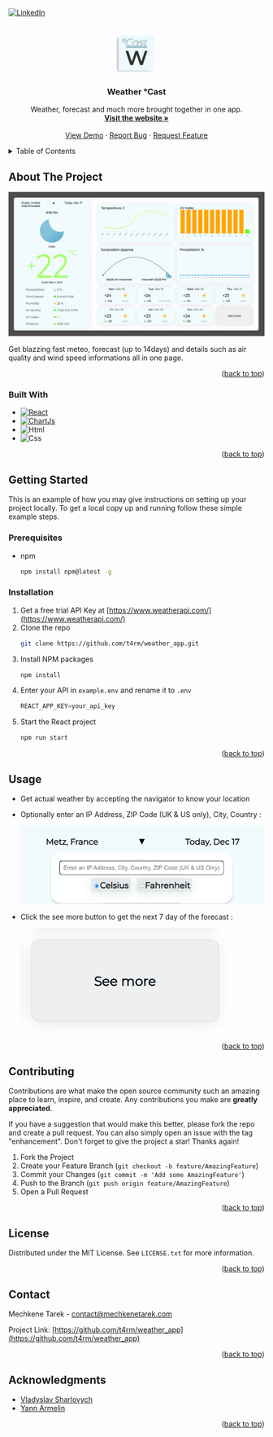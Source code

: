 <!-- Readme template from https://github.com/othneildrew/Best-README-Template -->
<a name="readme-top"></a>


[![LinkedIn][linkedin-shield]](https://www.linkedin.com/in/tareek/)



<!-- PROJECT LOGO -->
<br />
<div align="center">
  <a href="https://github.com/t4rm/weather_app">
    <img src="public/assets/images/brand/logo.png" alt="Logo" width="80" height="80">
  </a>

<h3 align="center">Weather °Cast</h3>

  <p align="center">
    Weather, forecast and much more brought together in one app.
    <br />
    <a href="https://weather.mechkenetarek.com"><strong>Visit the website »</strong></a>
    <br />
    <br />
    <a href="https://github.com/t4rm/weather_app/raw/main/public/assets/readme/demo.mp4">View Demo</a>
    ·
    <a href="https://github.com/t4rm/weather_app/issues">Report Bug</a>
    ·
    <a href="https://github.com/t4rm/weather_app/issues">Request Feature</a>
  </p>
</div>



<!-- TABLE OF CONTENTS -->
<details>
  <summary>Table of Contents</summary>
  <ol>
    <li>
      <a href="#about-the-project">About The Project</a>
      <ul>
        <li><a href="#built-with">Built With</a></li>
      </ul>
    </li>
    <li>
      <a href="#getting-started">Getting Started</a>
      <ul>
        <li><a href="#prerequisites">Prerequisites</a></li>
        <li><a href="#installation">Installation</a></li>
      </ul>
    </li>
    <li><a href="#usage">Usage</a></li>
    <li><a href="#contributing">Contributing</a></li>
    <li><a href="#license">License</a></li>
    <li><a href="#contact">Contact</a></li>
    <li><a href="#acknowledgments">Acknowledgments</a></li>
  </ol>
</details>



<!-- ABOUT THE PROJECT -->
## About The Project

[![Weather Cast Screen Shot][product-screenshot]](https://weather.mechkenetarek.com)

Get blazzing fast meteo, forecast (up to 14days) and details such as air quality and wind speed informations all in one page.

<p align="right">(<a href="#readme-top">back to top</a>)</p>



### Built With

* [![React][React.js]][React-url]
* [![ChartJs][Chart.js]][Chart.js-url]
* ![Html][Html5]
* ![Css][Css3]


<p align="right">(<a href="#readme-top">back to top</a>)</p>



<!-- GETTING STARTED -->
## Getting Started

This is an example of how you may give instructions on setting up your project locally.
To get a local copy up and running follow these simple example steps.

### Prerequisites

* npm
  ```sh
  npm install npm@latest -g
  ```

### Installation

1. Get a free trial API Key at [https://www.weatherapi.com/](https://www.weatherapi.com/)
2. Clone the repo
   ```sh
   git clone https://github.com/t4rm/weather_app.git
   ```
3. Install NPM packages
   ```sh
   npm install
   ```
4. Enter your API in `example.env` and rename it to `.env`
   ```js
   REACT_APP_KEY=your_api_key
   ```
5. Start the React project
   ```sh
   npm run start
   ```
   
<p align="right">(<a href="#readme-top">back to top</a>)</p>



<!-- USAGE EXAMPLES -->
## Usage

* Get actual weather by accepting the navigator to know your location
  
* Optionally enter an IP Address, ZIP Code (UK & US only), City, Country :
  
  ![image][search]

* Click the see more button to get the next 7 day of the forecast :

  ![image][seemore]


<p align="right">(<a href="#readme-top">back to top</a>)</p>



<!-- CONTRIBUTING -->
## Contributing

Contributions are what make the open source community such an amazing place to learn, inspire, and create. Any contributions you make are **greatly appreciated**.

If you have a suggestion that would make this better, please fork the repo and create a pull request. You can also simply open an issue with the tag "enhancement".
Don't forget to give the project a star! Thanks again!

1. Fork the Project
2. Create your Feature Branch (`git checkout -b feature/AmazingFeature`)
3. Commit your Changes (`git commit -m 'Add some AmazingFeature'`)
4. Push to the Branch (`git push origin feature/AmazingFeature`)
5. Open a Pull Request

<p align="right">(<a href="#readme-top">back to top</a>)</p>



<!-- LICENSE -->
## License

Distributed under the MIT License. See `LICENSE.txt` for more information.

<p align="right">(<a href="#readme-top">back to top</a>)</p>



<!-- CONTACT -->
## Contact

Mechkene Tarek - contact@mechkenetarek.com

Project Link: [https://github.com/t4rm/weather_app](https://github.com/t4rm/weather_app)

<p align="right">(<a href="#readme-top">back to top</a>)</p>



<!-- ACKNOWLEDGMENTS -->
## Acknowledgments

* [Vladyslav Sharlovych](https://dribbble.com/shots/19266713-Weather-Forecast-Dashboard)
* [Yann Armelin](https://yqnn.github.io/svg-path-editor/)

<p align="right">(<a href="#readme-top">back to top</a>)</p>



<!-- MARKDOWN LINKS & IMAGES -->
<!-- https://www.markdownguide.org/basic-syntax/#reference-style-links -->



[linkedin-shield]: https://img.shields.io/badge/-LinkedIn-black.svg?style=for-the-badge&logo=linkedin&colorB=555
[linkedin-url]: https://www.linkedin.com/in/tareek/
[product-screenshot]: public/assets/images/brand/screenshot.png
[Html5]: https://img.shields.io/badge/HTML-239120?style=for-the-badge&logo=html5&logoColor=white
[Css3]: https://img.shields.io/badge/css3-%231572B6.svg?style=for-the-badge&logo=css3&logoColor=white
[React.js]: https://img.shields.io/badge/React-20232A?style=for-the-badge&logo=react&logoColor=61DAFB
[React-url]: https://reactjs.org/
[Chart.js]: https://img.shields.io/badge/chart.js-F5788D.svg?style=for-the-badge&logo=chart.js&logoColor=white
[Chart.js-url]: https://www.chartjs.org/
[seemore]: public/assets/readme/seemore.gif
[search]: public/assets/readme/search.png
